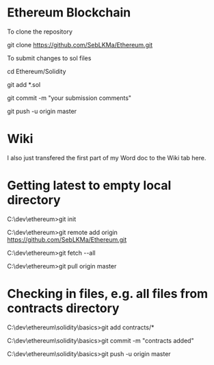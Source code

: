 # Ethereum Blockchain

To clone the repository

git clone https://github.com/SebLKMa/Ethereum.git


To submit changes to sol files

cd Ethereum/Solidity

git add *.sol

git commit -m "your submission comments"

git push -u origin master

# Wiki
I also just transfered the first part of my Word doc to the Wiki tab here.

# Getting latest to empty local directory
C:\dev\ethereum>git init

C:\dev\ethereum>git remote add origin https://github.com/SebLKMa/Ethereum.git

C:\dev\ethereum>git fetch --all

C:\dev\ethereum>git pull origin master

# Checking in files, e.g. all files from contracts directory
C:\dev\ethereum\solidity\basics>git add contracts/*

C:\dev\ethereum\solidity\basics>git commit -m "contracts added"

C:\dev\ethereum\solidity\basics>git push -u origin master


